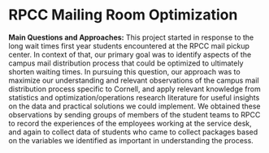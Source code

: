 # RPCC Mailing Room Optimization

**Main Questions and Approaches:**
This project started in response to the long wait times first year students encountered at the RPCC mail pickup center. In context of that, our primary goal was to identify aspects of the campus mail distribution process that could be optimized to ultimately shorten waiting times. In pursuing this question, our approach was to maximize our understanding and relevant observations of the campus mail distribution process specific to Cornell, and apply relevant knowledge from statistics and optimization/operations research literature for useful insights on the data and practical solutions we could implement. We obtained these observations by sending groups of members of the student teams to RPCC to record the experiences of the employees working at the service desk, and again to collect data of students who came to collect packages based on the variables we identified as important in understanding the process.
